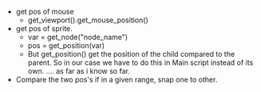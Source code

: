 - get pos of mouse
	- get_viewport().get_mouse_position()
- get pos of sprite. 
	- var = get_node("node_name")
	- pos = get_position(var)
	- But get_position() get the position of the child compared to the parent. So in our case we have to do this in Main script instead of its own. .... as far as i know so far. 
- Compare the two pos's if in a given range, snap one to other. 